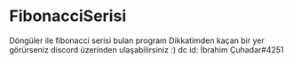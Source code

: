 # FibonacciSerisi
Döngüler ile fibonacci serisi bulan program
Dikkatimden kaçan bir yer görürseniz discord üzerinden ulaşabilirsiniz :) dc id: İbrahim Çuhadar#4251
